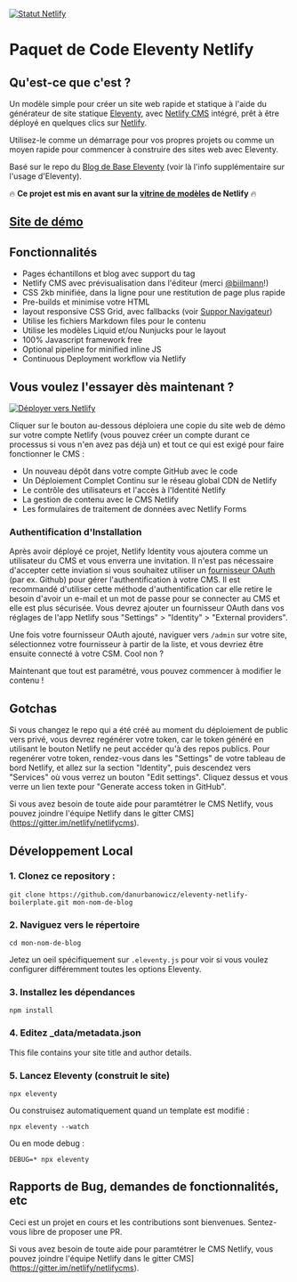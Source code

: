 [![Statut Netlify](https://api.netlify.com/api/v1/badges/bbf28a84-4bdb-407b-a2fa-32628d27fa3d/deploy-status)](https://app.netlify.com/sites/eleventy-netlify-boilerplate/deploys)

# Paquet de Code Eleventy Netlify

## Qu'est-ce que c'est ?

Un modèle simple pour créer un site web rapide et statique à l'aide du générateur de site statique [Eleventy](https://www.11ty.io/), avec [Netlify CMS](https://www.netlifycms.org/) intégré, prêt à être déployé en quelques clics sur [Netlify](https://www.netlify.com).

Utilisez-le comme un démarrage pour vos propres projets ou comme un moyen rapide pour commencer à construire des sites web avec Eleventy.

Basé sur le repo du [Blog de Base Eleventy](https://github.com/11ty/eleventy-base-blog) (voir là l'info supplémentaire sur l'usage d'Eleventy).

🔥 **Ce projet est mis en avant sur la [vitrine de modèles](https://templates.netlify.com/template/eleventy-netlify-boilerplate/) de Netlify** 🔥

## [Site de démo](https://eleventy-netlify-boilerplate.netlify.com//)

## Fonctionnalités

* Pages échantillons et blog avec support du tag
* Netlify CMS avec prévisualisation dans l'éditeur (merci  [@biilmann](https://github.com/biilmann)!)
* CSS 2kb minifiée, dans la ligne pour une restitution de page plus rapide
* Pre-builds et minimise votre HTML
* layout responsive CSS Grid, avec fallbacks (voir [Suppor Navigateur](#browser-support))
* Utilise les fichiers Markdown files pour le contenu
* Utilise les modèles Liquid et/ou Nunjucks pour le layout
* 100% Javascript framework free
* Optional pipeline for minified inline JS
* Continuous Deployment workflow via Netlify

## Vous voulez l'essayer dès maintenant ?

[![Déployer vers Netlify](https://www.netlify.com/img/deploy/button.svg)](https://app.netlify.com/start/deploy?repository=https://github.com/danurbanowicz/eleventy-netlify-boilerplate&stack=cms)

Cliquer sur le bouton au-dessous déploiera une copie du site web de démo sur votre compte Netlify (vous pouvez créer un compte durant ce processus si vous n'en avez pas déjà un) et tout ce qui est exigé pour faire fonctionner le CMS : 

* Un nouveau dépôt dans votre compte GitHub avec le code 
* Un Déploiement Complet Continu sur le réseau global CDN de Netlify
* Le contrôle des utilisateurs et l'accès à l'Identité Netlify
* La gestion de contenu avec le CMS Netlify
* Les formulaires de traitement de données avec Netlify Forms

### Authentification d'Installation

Après avoir déployé ce projet, Netlify Identity vous ajoutera comme un utilisateur du CMS et vous enverra une invitation.
Il n'est pas nécessaire d'accepter cette inviation si vous souhaitez utiliser un [fournisseur OAuth](https://www.netlify.com/docs/identity/#external-provider-login)
(par ex. Github) pour gérer l'authentification à votre CMS.
Il est recommandé d'utiliser cette méthode d'authentification car elle retire le besoin d'avoir un e-mail et un mot de passe pour se connecter au CMS et elle est plus sécurisée. Vous devrez ajouter un fournisseur OAuth dans vos réglages de l'app Netlify sous 
"Settings" > "Identity" > "External providers".

Une fois votre fournisseur OAuth ajouté, naviguer vers `/admin` sur votre site, sélectionnez votre fournisseur à partir de la liste, et vous devriez être ensuite connecté à votre CSM. Cool non ?

Maintenant que tout est paramétré, vous pouvez commencer à modifier le contenu ! 

## Gotchas

Si vous changez le repo qui a été créé au moment du déploiement de public vers privé, vous devrez regénérer votre token, car le token généré en utilisant le bouton Netlify ne peut accéder qu'à des repos publics. Pour regenérer votre token, rendez-vous dans les "Settings" de votre tableau de bord Netlify, et allez sur la section "Identity", puis descendez vers "Services" où vous verrez un bouton "Edit settings". Cliquez dessus et vous verre un lien texte pour "Generate access token in GitHub".

Si vous avez besoin de toute aide pour paramtétrer le CMS Netlify, vous pouvez joindre l'équipe Netlify dans le gitter CMS](https://gitter.im/netlify/netlifycms).

## Développement Local

### 1. Clonez ce repository :

```
git clone https://github.com/danurbanowicz/eleventy-netlify-boilerplate.git mon-nom-de-blog
```


### 2. Naviguez vers le répertoire 

```
cd mon-nom-de-blog
```

Jetez un oeil spécifiquement sur `.eleventy.js` pour voir si vous voulez configurer différemment toutes les options Eleventy.

### 3. Installez les dépendances

```
npm install
```

### 4. Editez _data/metadata.json

This file contains your site title and author details.

### 5. Lancez Eleventy (construit le site)

```
npx eleventy
```

Ou construisez automatiquement quand un template est modifié :
```
npx eleventy --watch
```

Ou en mode debug :
```
DEBUG=* npx eleventy
```

## Rapports de Bug, demandes de fonctionnalités, etc

Ceci est un projet en cours et les contributions sont bienvenues. Sentez-vous libre de proposer une PR.

Si vous avez besoin de toute aide pour paramtétrer le CMS Netlify, vous pouvez joindre l'équipe Netlify dans le gitter CMS](https://gitter.im/netlify/netlifycms).
